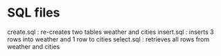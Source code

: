 # SQL files
create.sql : re-creates two tables weather and cities
insert.sql : inserts 3 rows into weather and 1 row to cities
select.sql : retrieves all rows from weather and cities
